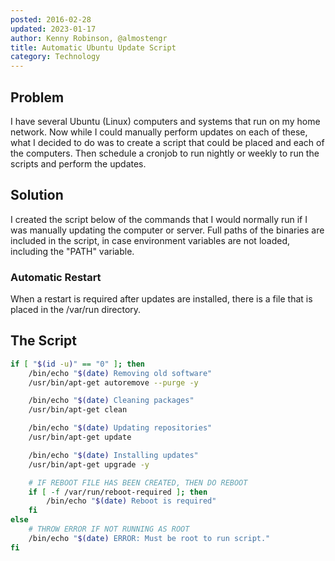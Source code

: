 ```yaml
---
posted: 2016-02-28
updated: 2023-01-17
author: Kenny Robinson, @almostengr
title: Automatic Ubuntu Update Script
category: Technology
---
```


## Problem

I have several Ubuntu (Linux) computers and systems that run on my home network. Now while I could manually 
perform updates on each of these, what I decided to do was to create a script that could be placed and 
each of the computers. Then schedule a cronjob to run nightly or weekly to run the scripts and perform 
the updates. 

## Solution

I created the script below of the commands that I would normally run if I was manually updating the 
computer or server. Full paths of the binaries are included in the script, in case environment 
variables are not loaded, including the "PATH" variable.

### Automatic Restart

When a restart is required after updates are installed, there is a file that is placed 
in the /var/run directory. 

## The Script

```sh
if [ "$(id -u)" == "0" ]; then
	/bin/echo "$(date) Removing old software"
	/usr/bin/apt-get autoremove --purge -y

	/bin/echo "$(date) Cleaning packages"
	/usr/bin/apt-get clean

	/bin/echo "$(date) Updating repositories"
	/usr/bin/apt-get update

	/bin/echo "$(date) Installing updates"
	/usr/bin/apt-get upgrade -y

	# IF REBOOT FILE HAS BEEN CREATED, THEN DO REBOOT
	if [ -f /var/run/reboot-required ]; then
		/bin/echo "$(date) Reboot is required"
	fi
else
	# THROW ERROR IF NOT RUNNING AS ROOT
	/bin/echo "$(date) ERROR: Must be root to run script."
fi
```
